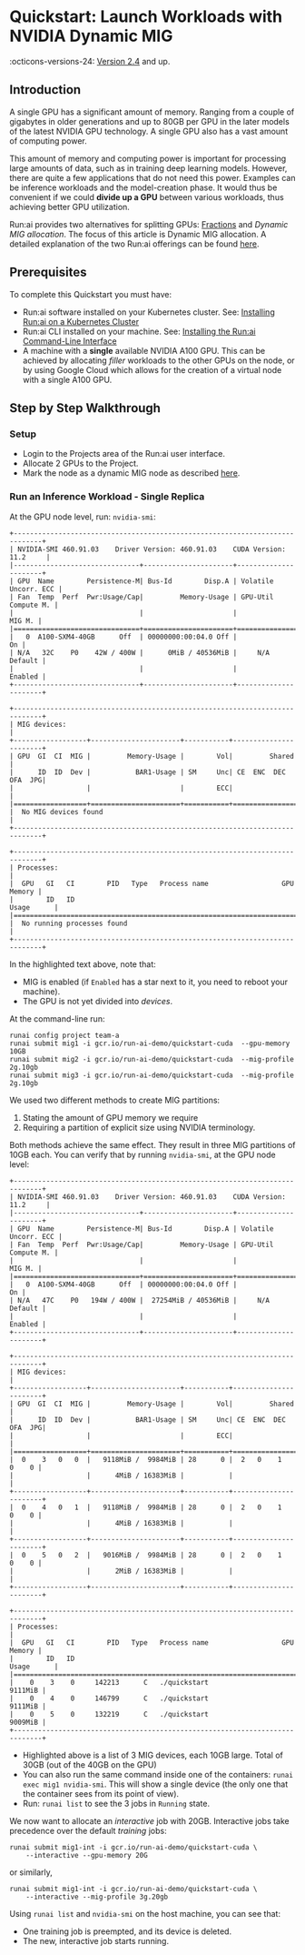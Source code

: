 # Quickstart: Launch Workloads with NVIDIA Dynamic MIG

:octicons-versions-24: [Version 2.4](../../home/whats-new-2022.md#april-2022-runai-version-24-controlled-release-only) and up.

## Introduction


A single GPU has a significant amount of memory. Ranging from a couple of gigabytes in older generations and up to 80GB per GPU in the later models of the latest NVIDIA GPU technology. A single GPU also has a vast amount of computing power. 

This amount of memory and computing power is important for processing large amounts of data, such as in training deep learning models. However, there are quite a few applications that do not need this power. Examples can be inference workloads and the model-creation phase. It would thus be convenient if we could __divide up a GPU__ between various workloads, thus achieving better GPU utilization. 

Run:ai provides two alternatives for splitting GPUs: [Fractions](walkthrough-fractions.md) and _Dynamic MIG allocation_. The focus of this article is Dynamic MIG allocation.  A detailed explanation of the two Run:ai offerings can be found [here](../scheduling/fractions.md).


## Prerequisites 

To complete this Quickstart you must have:

* Run:ai software installed on your Kubernetes cluster. See: [Installing Run:ai on a Kubernetes Cluster](../../admin/runai-setup/installation-types.md)
* Run:ai CLI installed on your machine. See: [Installing the Run:ai Command-Line Interface](../../admin/researcher-setup/cli-install.md)
* A machine with a __single__ available NVIDIA A100 GPU. This can be achieved by allocating _filler_ workloads to the other GPUs on the node, or by using Google Cloud which allows for the creation of a virtual node with a single A100 GPU. 

## Step by Step Walkthrough

### Setup

* Login to the Projects area of the Run:ai user interface.
* Allocate 2 GPUs to the Project.
* Mark the node as a dynamic MIG node as described [here](../scheduling/fractions.md).

### Run an Inference Workload - Single Replica


At the GPU node level, run: `nvidia-smi`:

``` hl_lines="10 20"
+-----------------------------------------------------------------------------+
| NVIDIA-SMI 460.91.03    Driver Version: 460.91.03    CUDA Version: 11.2     |
|-------------------------------+----------------------+----------------------+
| GPU  Name        Persistence-M| Bus-Id        Disp.A | Volatile Uncorr. ECC |
| Fan  Temp  Perf  Pwr:Usage/Cap|         Memory-Usage | GPU-Util  Compute M. |
|                               |                      |               MIG M. |
|===============================+======================+======================|
|   0  A100-SXM4-40GB      Off  | 00000000:00:04.0 Off |                   On |
| N/A   32C    P0    42W / 400W |      0MiB / 40536MiB |     N/A      Default |
|                               |                      |              Enabled |
+-------------------------------+----------------------+----------------------+

+-----------------------------------------------------------------------------+
| MIG devices:                                                                |
+------------------+----------------------+-----------+-----------------------+
| GPU  GI  CI  MIG |         Memory-Usage |        Vol|         Shared        |
|      ID  ID  Dev |           BAR1-Usage | SM     Unc| CE  ENC  DEC  OFA  JPG|
|                  |                      |        ECC|                       |
|==================+======================+===========+=======================|
|  No MIG devices found                                                       |
+-----------------------------------------------------------------------------+

+-----------------------------------------------------------------------------+
| Processes:                                                                  |
|  GPU   GI   CI        PID   Type   Process name                  GPU Memory |
|        ID   ID                                                   Usage      |
|=============================================================================|
|  No running processes found                                                 |
+-----------------------------------------------------------------------------+
```

In the highlighted text above, note that:

* MIG is enabled (if `Enabled` has a star next to it, you need to reboot your machine).
* The GPU is not yet divided into _devices_.



At the command-line run:

```
runai config project team-a
runai submit mig1 -i gcr.io/run-ai-demo/quickstart-cuda  --gpu-memory 10GB
runai submit mig2 -i gcr.io/run-ai-demo/quickstart-cuda  --mig-profile 2g.10gb 
runai submit mig3 -i gcr.io/run-ai-demo/quickstart-cuda  --mig-profile 2g.10gb 
```

We used two different methods to create MIG partitions: 

1. Stating the amount of GPU memory we require 
2. Requiring a partition of explicit size using NVIDIA terminology. 

Both methods achieve the same effect. They result in three MIG partitions of 10GB each. You can verify that by running `nvidia-smi`, at the GPU node level:

``` hl_lines="14"
+-----------------------------------------------------------------------------+
| NVIDIA-SMI 460.91.03    Driver Version: 460.91.03    CUDA Version: 11.2     |
|-------------------------------+----------------------+----------------------+
| GPU  Name        Persistence-M| Bus-Id        Disp.A | Volatile Uncorr. ECC |
| Fan  Temp  Perf  Pwr:Usage/Cap|         Memory-Usage | GPU-Util  Compute M. |
|                               |                      |               MIG M. |
|===============================+======================+======================|
|   0  A100-SXM4-40GB      Off  | 00000000:00:04.0 Off |                   On |
| N/A   47C    P0   194W / 400W |  27254MiB / 40536MiB |     N/A      Default |
|                               |                      |              Enabled |
+-------------------------------+----------------------+----------------------+

+-----------------------------------------------------------------------------+
| MIG devices:                                                                |
+------------------+----------------------+-----------+-----------------------+
| GPU  GI  CI  MIG |         Memory-Usage |        Vol|         Shared        |
|      ID  ID  Dev |           BAR1-Usage | SM     Unc| CE  ENC  DEC  OFA  JPG|
|                  |                      |        ECC|                       |
|==================+======================+===========+=======================|
|  0    3   0   0  |   9118MiB /  9984MiB | 28      0 |  2   0    1    0    0 |
|                  |      4MiB / 16383MiB |           |                       |
+------------------+----------------------+-----------+-----------------------+
|  0    4   0   1  |   9118MiB /  9984MiB | 28      0 |  2   0    1    0    0 |
|                  |      4MiB / 16383MiB |           |                       |
+------------------+----------------------+-----------+-----------------------+
|  0    5   0   2  |   9016MiB /  9984MiB | 28      0 |  2   0    1    0    0 |
|                  |      2MiB / 16383MiB |           |                       |
+------------------+----------------------+-----------+-----------------------+

+-----------------------------------------------------------------------------+
| Processes:                                                                  |
|  GPU   GI   CI        PID   Type   Process name                  GPU Memory |
|        ID   ID                                                   Usage      |
|=============================================================================|
|    0    3    0     142213      C   ./quickstart                     9111MiB |
|    0    4    0     146799      C   ./quickstart                     9111MiB |
|    0    5    0     132219      C   ./quickstart                     9009MiB |
+-----------------------------------------------------------------------------+
```

* Highlighted above is a list of 3 MIG devices, each 10GB large. Total of 30GB (out of the 40GB on the GPU)
* You can also run the same command inside one of the containers: `runai exec mig1 nvidia-smi`. This will show a single device (the only one that the container sees from its point of view).
* Run: `runai list` to see the 3 jobs in `Running` state.


We now want to allocate an _interactive_ job with 20GB. Interactive jobs take precedence over the default _training_ jobs:

```
runai submit mig1-int -i gcr.io/run-ai-demo/quickstart-cuda \
    --interactive --gpu-memory 20G 
```
or similarly,
```
runai submit mig1-int -i gcr.io/run-ai-demo/quickstart-cuda \
    --interactive --mig-profile 3g.20gb  
```



Using `runai list` and `nvidia-smi` on the host machine, you can see that:

* One training job is preempted, and its device is deleted.
* The new, interactive job starts running.






